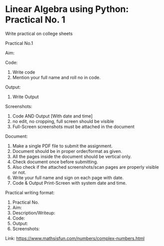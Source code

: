 # Linear Algebra using Python: Practical No. 1

Write practical on college sheets

Practical No.1

Aim: 

Code: 
1. Write code 
2. Mention your full name and roll no in code. 

Output: 
1. Write Output

Screenshots: 
1. Code AND Output [With date and time] 
2. no edit, no cropping, full screen should be visible
3. Full-Screen screenshots must be attached in the document

Document: 
1. Make a single PDF file to submit the assignment.
2. Document should be in proper order/format as given.
3. All the pages inside the document should be vertical only.
4. Check document once before submitting.
5. Also check if the attached screenshots/scan pages are properly visible or not.
6. Write your full name and sign on each page with date.
7. Code & Output Print-Screen with system date and time.

Practical writing format:
1. Practical No.
2. Aim:
3. Description/Writeup:
4. Code:
5. Output:
6. Screenshots:


Link: https://www.mathsisfun.com/numbers/complex-numbers.html
